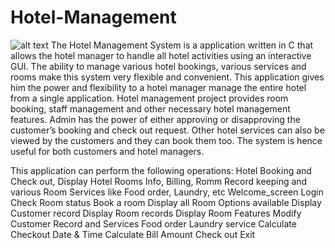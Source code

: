 # Hotel-Management
![alt text](https://i0.wp.com/www.lovelycoding.org/wp-content/uploads/2020/12/Hotel-Management-System-Project-in-c.jpg?fit=640%2C427&ssl=1)
The Hotel Management System is a application written in C that allows the hotel manager to handle all hotel activities using an interactive GUI. The ability to manage various hotel bookings, various services and rooms make this system very flexible and convenient. This application gives him the power and flexibility to a hotel manager manage the entire hotel from a single application. Hotel management project provides room booking, staff management and other necessary hotel management features. Admin has the power of either approving or disapproving the customer’s booking and check out request. Other hotel services can also be viewed by the customers and they can book them too. The system is hence useful for both customers and hotel managers.

This application can perform the following operations: Hotel Booking and Check out, Display Hotel Rooms Info, Billing, Romm Record keeping and various Room Services like Food order, Laundry, etc
Welcome_screen
Login
Check Room status
Book a room
Display all Room Options available
Display Customer record
Display Room records
Display Room Features
Modify Customer Record and Services
Food order
Laundry service
Calculate Checkout Date & Time
Calculate Bill Amount
Check out
Exit
